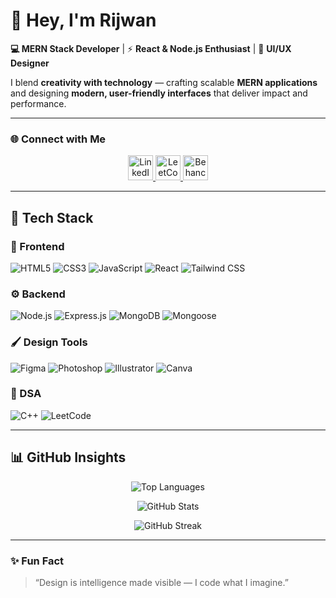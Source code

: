 # 👋 Hey, I'm Rijwan  

**💻 MERN Stack Developer** | ⚡ **React & Node.js Enthusiast** | 🎨 **UI/UX Designer**

I blend **creativity with technology** — crafting scalable **MERN applications** and designing **modern, user-friendly interfaces** that deliver impact and performance.

---

### 🌐 Connect with Me  
<p align="center">
  <a href="https://www.linkedin.com/in/rijwanln/" target="_blank">
    <img src="https://cdn.jsdelivr.net/gh/devicons/devicon/icons/linkedin/linkedin-original.svg" alt="LinkedIn" height="40" width="40"/>
  </a>
  <a href="https://leetcode.com/u/__rijwan/" target="_blank">
    <img src="https://upload.wikimedia.org/wikipedia/commons/1/19/LeetCode_logo_black.png" alt="LeetCode" height="40" width="40"/>
  </a>
  <a href="https://www.behance.net/rijwanhusain" target="_blank">
    <img src="https://img.shields.io/badge/Behance-0057FF?style=for-the-badge&logo=behance&logoColor=white" alt="Behance" height="40"/>
  </a>
</p>

---

## 🧠 Tech Stack  

### 🎨 Frontend  
![HTML5](https://img.shields.io/badge/HTML5-%23E34F26?style=for-the-badge&logo=html5&logoColor=white)
![CSS3](https://img.shields.io/badge/CSS3-%231572B6?style=for-the-badge&logo=css3&logoColor=white)
![JavaScript](https://img.shields.io/badge/JavaScript-%23F7DF1E?style=for-the-badge&logo=javascript&logoColor=black)
![React](https://img.shields.io/badge/React-%2361DAFB?style=for-the-badge&logo=react&logoColor=black)
![Tailwind CSS](https://img.shields.io/badge/Tailwind_CSS-%2306B6D4?style=for-the-badge&logo=tailwindcss&logoColor=white)

### ⚙️ Backend  
![Node.js](https://img.shields.io/badge/Node.js-%23339933?style=for-the-badge&logo=node.js&logoColor=white)
![Express.js](https://img.shields.io/badge/Express.js-%23404d59?style=for-the-badge&logo=express&logoColor=white)
![MongoDB](https://img.shields.io/badge/MongoDB-%2347A248?style=for-the-badge&logo=mongodb&logoColor=white)
![Mongoose](https://img.shields.io/badge/Mongoose-%23880000?style=for-the-badge&logo=mongoose&logoColor=white)

### 🖌️ Design Tools  
![Figma](https://img.shields.io/badge/Figma-%23F24E1E?style=for-the-badge&logo=figma&logoColor=white)
![Photoshop](https://img.shields.io/badge/Photoshop-%231876E7?style=for-the-badge&logo=adobe-photoshop&logoColor=white)
![Illustrator](https://img.shields.io/badge/Illustrator-%23FF9A00?style=for-the-badge&logo=adobe-illustrator&logoColor=white)
![Canva](https://img.shields.io/badge/Canva-%2300C4CC?style=for-the-badge&logo=canva&logoColor=white)

### 📘 DSA  
![C++](https://img.shields.io/badge/C++-%2300599C?style=for-the-badge&logo=c%2B%2B&logoColor=white)
![LeetCode](https://img.shields.io/badge/LeetCode-FFA116?style=for-the-badge&logo=leetcode&logoColor=black)

---

## 📊 GitHub Insights  
<p align="center">
  <img src="https://github-readme-stats.vercel.app/api/top-langs?username=rijwanofficials&show_icons=true&locale=en&layout=compact&theme=dracula" alt="Top Languages" />
</p>

<p align="center">
  <img src="https://github-readme-stats.vercel.app/api?username=rijwanofficials&show_icons=true&theme=dracula" alt="GitHub Stats" />
</p>

<p align="center">
  <img src="https://github-readme-streak-stats.herokuapp.com?user=rijwanofficials&theme=dracula" alt="GitHub Streak" />
</p>


---

### ✨ Fun Fact  
> “Design is intelligence made visible — I code what I imagine.”  
